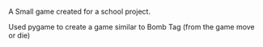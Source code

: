 A Small game created for a school project.

Used pygame to create a game similar to Bomb Tag (from the game move or die)